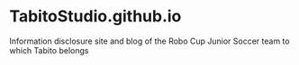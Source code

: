 # TabitoStudio.github.io
Information disclosure site and blog of the Robo Cup Junior Soccer team to which Tabito belongs
